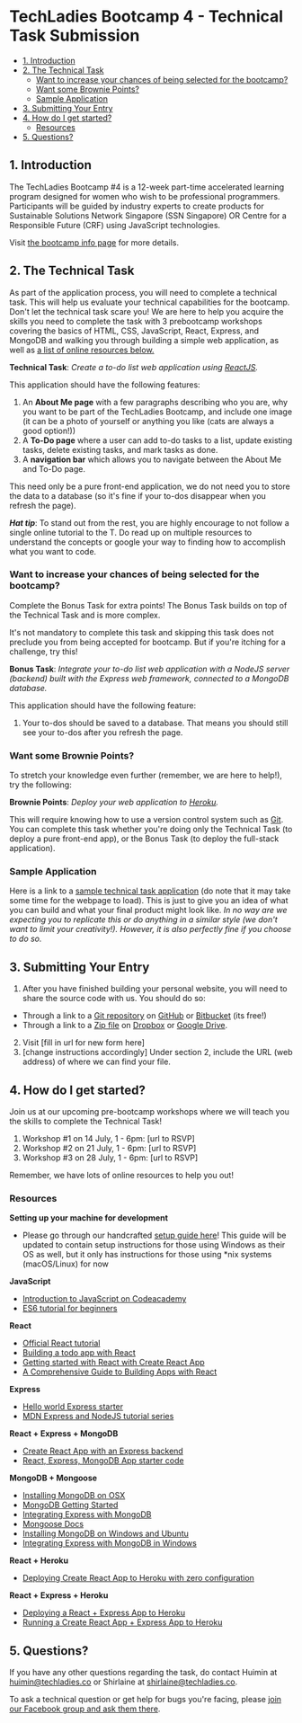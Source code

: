 # TechLadies Bootcamp 4 - Technical Task Submission

<!-- vim-markdown-toc GFM -->

* [1. Introduction](#1-introduction)
* [2. The Technical Task](#2-the-technical-task)
  * [Want to increase your chances of being selected for the bootcamp?](#want-to-increase-your-chances-of-being-selected-for-the-bootcamp)
  * [Want some Brownie Points?](#want-some-brownie-points)
  * [Sample Application](#sample-application)
* [3. Submitting Your Entry](#3-submitting-your-entry)
* [4. How do I get started?](#4-how-do-i-get-started)
  * [Resources](#resources)
* [5. Questions?](#5-questions)

<!-- vim-markdown-toc -->

## 1. Introduction

The TechLadies Bootcamp #4 is a 12-week part-time accelerated learning program designed for women who wish to be professional programmers. Participants will be guided by industry experts to create products for Sustainable Solutions Network Singapore (SSN Singapore) OR Centre for a Responsible Future (CRF) using JavaScript technologies.

Visit [the bootcamp info page](http://www.techladies.co/techladies-bootcamp-4/) for more details.

## 2. The Technical Task

As part of the application process, you will need to complete a technical task. This will help us evaluate your technical capabilities for the bootcamp. Don't let the technical task scare you! We are here to help you acquire the skills you need to complete the task with 3 prebootcamp workshops covering the basics of HTML, CSS, JavaScript, React, Express, and MongoDB and walking you through building a simple web application, as well as [a list of online resources below.](#resources)

**Technical Task**: *Create a to-do list web application using [ReactJS](https://reactjs.org/).*

This application should have the following features:
1. An **About Me page** with a few paragraphs describing who you are, why you want to be part of the TechLadies Bootcamp, and include one image (it can be a photo of yourself or anything you like (cats are always a good option!))
2. A **To-Do page** where a user can add to-do tasks to a list, update existing tasks, delete existing tasks, and mark tasks as done.
3. A **navigation bar** which allows you to navigate between the About Me and To-Do page.

This need only be a pure front-end application, we do not need you to store the data to a database (so it's fine if your to-dos disappear when you refresh the page).

***Hat tip***: To stand out from the rest, you are highly encourage to not follow a single online tutorial to the T. Do read up on multiple resources to understand the concepts or google your way to finding how to accomplish what you want to code.

### Want to increase your chances of being selected for the bootcamp?

Complete the Bonus Task for extra points! The Bonus Task builds on top of the Technical Task and is more complex.

It's not mandatory to complete this task and skipping this task does not preclude you from being accepted for bootcamp. But if you're itching for a challenge, try this!

**Bonus Task**: *Integrate your to-do list web application with a NodeJS server (backend) built with the Express web framework, connected to a MongoDB database.*

This application should have the following feature:
1. Your to-dos should be saved to a database. That means you should still see your to-dos after you refresh the page.

### Want some Brownie Points?

To stretch your knowledge even further (remember, we are here to help!), try the following:

**Brownie Points**: *Deploy your web application to [Heroku](https://www.heroku.com/).*

This will require knowing how to use a version control system such as [Git](https://git-scm.com/). You can complete this task whether you're doing only the Technical Task (to deploy a pure front-end app), or the Bonus Task (to deploy the full-stack application).

### Sample Application

Here is a link to a [sample technical task application](https://tech-task-sample-app.herokuapp.com/) (do note that it may take some time for the webpage to load). This is just to give you an idea of what you can build and what your final product might look like. *In no way are we expecting you to replicate this or do anything in a similar style (we don't want to limit your creativity!). However, it is also perfectly fine if you choose to do so.*

## 3. Submitting Your Entry

1. After you have finished building your personal website, you will need to share the source code with us. You should do so:
  - Through a link to a [Git repository](https://git-scm.com) on [GitHub](https://github.com) or [Bitbucket](https://bitbucket.org) (its free!)
  - Through a link to a [Zip file](https://en.wikipedia.org/wiki/Zip_(file_format)) on [Dropbox](https://www.dropbox.com) or [Google Drive](http://drive.google.com).
2. Visit [fill in url for new form here]
3. [change instructions accordingly] Under section 2, include the URL (web address) of where we can find your file.

## 4. How do I get started?

Join us at our upcoming pre-bootcamp workshops where we will teach you the skills to complete the Technical Task!

1. Workshop #1 on 14 July, 1 - 6pm: [url to RSVP]
2. Workshop #2 on 21 July, 1 - 6pm: [url to RSVP]
3. Workshop #3 on 28 July, 1 - 6pm: [url to RSVP]

Remember, we have lots of online resources to help you out!

### Resources

**Setting up your machine for development**
- Please go through our handcrafted [setup guide here](https://github.com/TechLadies/bootcamp-4-technical-task/blob/master/setup-guide.md)! This guide will be updated to contain setup instructions for those using Windows as their OS as well, but it only has instructions for those using *nix systems (macOS/Linux) for now

**JavaScript**
- [Introduction to JavaScript on Codeacademy](https://www.codecademy.com/learn/introduction-to-javascript)
- [ES6 tutorial for beginners](https://codeburst.io/es6-tutorial-for-beginners-5f3c4e7960be)

**React**
- [Official React tutorial](https://reactjs.org/docs/hello-world.html)
- [Building a todo app with React](https://scotch.io/tutorials/create-a-simple-to-do-app-with-react)
- [Getting started with React with Create React App](https://github.com/facebook/create-react-app)
- [A Comprehensive Guide to Building Apps with React](https://tylermcginnis.com/reactjs-tutorial-a-comprehensive-guide-to-building-apps-with-react/)

**Express**
- [Hello world Express starter](https://expressjs.com/en/starter/hello-world.html)
- [MDN Express and NodeJS tutorial series](https://developer.mozilla.org/en-US/docs/Learn/Server-side/Express_Nodejs)

**React + Express + MongoDB**
- [Create React App with an Express backend](https://daveceddia.com/create-react-app-express-backend/)
- [React, Express, MongoDB App starter code](https://github.com/songguoqiang/react-express-mongodb-starter)

**MongoDB + Mongoose**
- [Installing MongoDB on OSX](https://docs.mongodb.com/tutorials/install-mongodb-on-os-x/)
- [MongoDB Getting Started](https://docs.mongodb.com/manual/tutorial/getting-started/)
- [Integrating Express with MongoDB](https://expressjs.com/en/guide/database-integration.html#mongodb)
- [Mongoose Docs](http://mongoosejs.com/docs/index.html)
- [Installing MongoDB on Windows and Ubuntu](https://www.learn2crack.com/2014/04/setup-node-js-and-mongodb.html)
- [Integrating Express with MongoDB in Windows](http://blog.gvm-it.eu/post/20462477195/getting-started-with-mongodb-and-nodejs-on)

**React + Heroku**
- [Deploying Create React App to Heroku with zero configuration](https://blog.heroku.com/deploying-react-with-zero-configuration)

**React + Express + Heroku**
- [Deploying a React + Express App to Heroku](https://daveceddia.com/deploy-react-express-app-heroku/)
- [Running a Create React App + Express App to Heroku](https://originmaster.com/running-create-react-app-and-express-crae-on-heroku-c39a39fe7851)


## 5. Questions?

If you have any other questions regarding the task, do contact Huimin at [huimin@techladies.co](mailto:huimin@techladies.co) or Shirlaine at [shirlaine@techladies.co](mailto:shirlaine@techladies.co).

To ask a technical question or get help for bugs you're facing, please [join our Facebook group and ask them there](https://www.facebook.com/groups/techladiescode).
